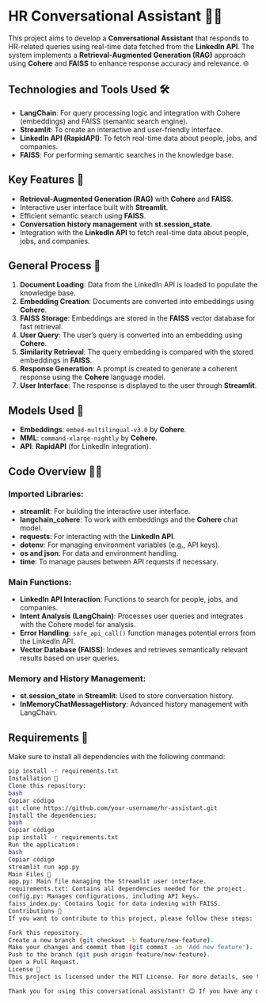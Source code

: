 # HR Conversational Assistant 🤖💼

This project aims to develop a **Conversational Assistant** that responds to HR-related queries using real-time data fetched from the **LinkedIn API**. The system implements a **Retrieval-Augmented Generation (RAG)** approach using **Cohere** and **FAISS** to enhance response accuracy and relevance. 🌐

## Technologies and Tools Used 🛠️

- **LangChain**: For query processing logic and integration with Cohere (embeddings) and FAISS (semantic search engine).
- **Streamlit**: To create an interactive and user-friendly interface.
- **LinkedIn API (RapidAPI)**: To fetch real-time data about people, jobs, and companies.
- **FAISS**: For performing semantic searches in the knowledge base.

## Key Features 🚀

- **Retrieval-Augmented Generation (RAG)** with **Cohere** and **FAISS**.
- Interactive user interface built with **Streamlit**.
- Efficient semantic search using **FAISS**.
- **Conversation history management** with **st.session_state**.
- Integration with the **LinkedIn API** to fetch real-time data about people, jobs, and companies.

## General Process 🔄

1. **Document Loading**: Data from the LinkedIn API is loaded to populate the knowledge base.
2. **Embedding Creation**: Documents are converted into embeddings using **Cohere**.
3. **FAISS Storage**: Embeddings are stored in the **FAISS** vector database for fast retrieval.
4. **User Query**: The user’s query is converted into an embedding using **Cohere**.
5. **Similarity Retrieval**: The query embedding is compared with the stored embeddings in **FAISS**.
6. **Response Generation**: A prompt is created to generate a coherent response using the **Cohere** language model.
7. **User Interface**: The response is displayed to the user through **Streamlit**.

## Models Used 🧠

- **Embeddings**: `embed-multilingual-v3.0` by **Cohere**.
- **MML**: `command-xlarge-nightly` by **Cohere**.
- **API**: **RapidAPI** (for LinkedIn integration).

## Code Overview 👨‍💻

### Imported Libraries:
- **streamlit**: For building the interactive user interface.
- **langchain_cohere**: To work with embeddings and the **Cohere** chat model.
- **requests**: For interacting with the **LinkedIn API**.
- **dotenv**: For managing environment variables (e.g., API keys).
- **os and json**: For data and environment handling.
- **time**: To manage pauses between API requests if necessary.

### Main Functions:
- **LinkedIn API Interaction**: Functions to search for people, jobs, and companies.
- **Intent Analysis (LangChain)**: Processes user queries and integrates with the Cohere model for analysis.
- **Error Handling**: `safe_api_call()` function manages potential errors from the LinkedIn API.
- **Vector Database (FAISS)**: Indexes and retrieves semantically relevant results based on user queries.

### Memory and History Management:
- **st.session_state** in **Streamlit**: Used to store conversation history.
- **InMemoryChatMessageHistory**: Advanced history management with LangChain.

## Requirements 🚧

Make sure to install all dependencies with the following command:

```bash
pip install -r requirements.txt
Installation 🔧
Clone this repository:
bash
Copiar código
git clone https://github.com/your-username/hr-assistant.git
Install the dependencies:
bash
Copiar código
pip install -r requirements.txt
Run the application:
bash
Copiar código
streamlit run app.py
Main Files 📂
app.py: Main file managing the Streamlit user interface.
requirements.txt: Contains all dependencies needed for the project.
config.py: Manages configurations, including API keys.
faiss_index.py: Contains logic for data indexing with FAISS.
Contributions 🤝
If you want to contribute to this project, please follow these steps:

Fork this repository.
Create a new branch (git checkout -b feature/new-feature).
Make your changes and commit them (git commit -am 'Add new feature').
Push to the branch (git push origin feature/new-feature).
Open a Pull Request.
License 📄
This project is licensed under the MIT License. For more details, see the LICENSE file.

Thank you for using this conversational assistant! 😊 If you have any questions or suggestions, feel free to open an issue or reach out. Happy coding! 💻
